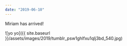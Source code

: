 ```yaml
---
date: "2019-06-10"
---
```


Miriam has arrived!

![yo yo]({{ site.baseurl }}/assets/images/2019/tumblr_psw1ghlfxu1qlj3bd_540.jpg)
